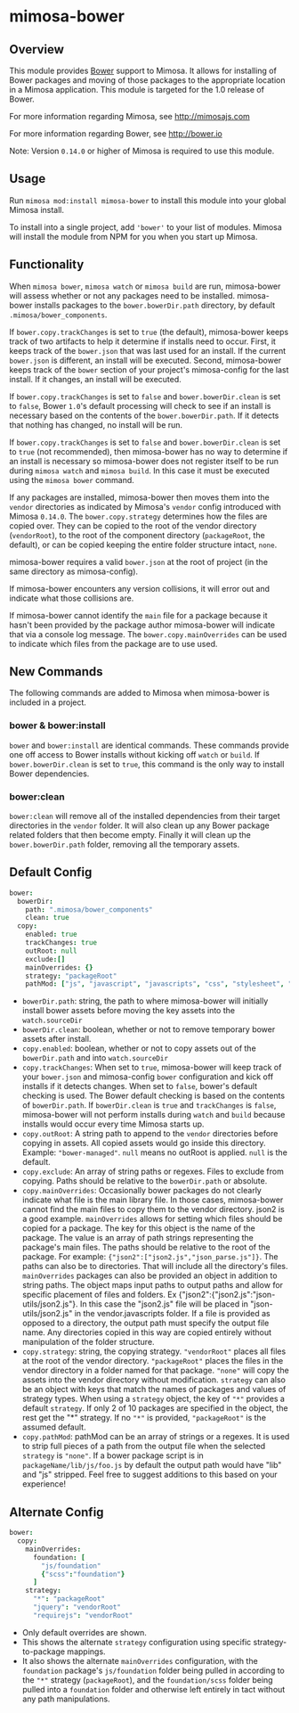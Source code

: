 mimosa-bower
===========

## Overview

This module provides [Bower](http://bower.io) support to Mimosa. It allows for installing of Bower packages and moving of those packages to the appropriate location in a Mimosa application. This module is targeted for the 1.0 release of Bower.

For more information regarding Mimosa, see http://mimosajs.com

For more information regarding Bower, see http://bower.io

Note: Version `0.14.0` or higher of Mimosa is required to use this module.

## Usage

Run `mimosa mod:install mimosa-bower` to install this module into your global Mimosa install.

To install into a single project, add `'bower'` to your list of modules. Mimosa will install the module from NPM for you when you start up Mimosa.

## Functionality

When `mimosa bower`, `mimosa watch` or `mimosa build` are run, mimosa-bower will assess whether or not any packages need to be installed.  mimosa-bower installs packages to the `bower.bowerDir.path` directory, by default `.mimosa/bower_components`.

If `bower.copy.trackChanges` is set to `true` (the default), mimosa-bower keeps track of two artifacts to help it determine if installs need to occur.  First, it keeps track of the `bower.json` that was last used for an install. If the current `bower.json` is different, an install will be executed. Second,  mimosa-bower keeps track of the `bower` section of your project's mimosa-config for the last install. If it changes, an install will be executed.

If `bower.copy.trackChanges` is set to `false` and `bower.bowerDir.clean` is set to `false`, Bower `1.0`'s default processing will check to see if an install is necessary based on the contents of the `bower.bowerDir.path`. If it detects that nothing has changed, no install will be run.

If `bower.copy.trackChanges` is set to `false` and `bower.bowerDir.clean` is set to `true` (not recommended), then mimosa-bower has no way to determine if an install is necessary so mimosa-bower does not register itself to be run during `mimosa watch` and `mimosa build`. In this case it must be executed using the `mimosa bower` command.

If any packages are installed, mimosa-bower then moves them into the `vendor` directories as indicated by Mimosa's `vendor` config introduced with Mimosa `0.14.0`. The `bower.copy.strategy` determines how the files are copied over.  They can be copied to the root of the vendor directory (`vendorRoot`), to the root of the component directory (`packageRoot`, the default), or can be copied keeping the entire folder structure intact, `none`.

mimosa-bower requires a valid `bower.json` at the root of project (in the same directory as mimosa-config).

If mimosa-bower encounters any version collisions, it will error out and indicate what those collisions are.

If mimosa-bower cannot identify the `main` file for a package because it hasn't been provided by the package author mimosa-bower will indicate that via a console log message. The `bower.copy.mainOverrides` can be used to indicate which files from the package are to use used.

## New Commands

The following commands are added to Mimosa when mimosa-bower is included in a project.

### bower & bower:install

`bower` and `bower:install` are identical commands. These commands provide one off access to Bower installs without kicking off `watch` or `build`.  If `bower.bowerDir.clean` is set to `true`, this command is the only way to install Bower dependencies.

### bower:clean

`bower:clean` will remove all of the installed dependencies from their target directories in the `vendor` folder. It will also clean up any Bower package related folders that then become empty. Finally it will clean up the `bower.bowerDir.path` folder, removing all the temporary assets.

## Default Config

```coffeescript
bower:
  bowerDir:
    path: ".mimosa/bower_components"
    clean: true
  copy:
    enabled: true
    trackChanges: true
    outRoot: null
    exclude:[]
    mainOverrides: {}
    strategy: "packageRoot"
    pathMod: ["js", "javascript", "javascripts", "css", "stylesheet", "stylesheets", "vendor", "lib"]
```

* `bowerDir.path`: string, the path to where mimosa-bower will initially install bower assets before moving the key assets into the `watch.sourceDir`
* `bowerDir.clean`: boolean, whether or not to remove temporary bower assets after install.
* `copy.enabled`: boolean, whether or not to copy assets out of the `bowerDir.path` and into `watch.sourceDir`
* `copy.trackChanges`: When set to `true`, mimosa-bower will keep track of your `bower.json` and mimosa-config `bower` configuration and kick off installs if it detects changes. When set to `false`, bower's default checking is used. The Bower default checking is based on the contents of `bowerDir.path`. If `bowerDir.clean` is `true` and `trackChanges` is `false`, mimosa-bower will not perform installs during `watch` and `build` because installs would occur every time Mimosa starts up.
* `copy.outRoot`: A string path to append to the `vendor` directories before copying in assets. All copied assets would go inside this directory. Example: `"bower-managed"`. `null` means no outRoot is applied. `null` is the default.
* `copy.exclude`: An array of string paths or regexes. Files to exclude from
 copying. Paths should be relative to the `bowerDir.path` or absolute.
* `copy.mainOverrides`: Occasionally bower packages do not clearly indicate what file is the main library file. In those cases, mimosa-bower cannot find the main files to copy them to the vendor directory. json2 is a good example. `mainOverrides` allows for setting which files should be copied for a package. The key for this object is the name of the package. The value is an array of path strings representing the package's main files. The paths should be relative to the root of the package. For example: `{"json2":["json2.js","json_parse.js"]}`. The paths can also be to directories. That will include all the directory's files.
  `mainOverrides` packages can also be provided an object in addition to string paths. The object maps input paths to output paths and allow for specific placement of files and folders. Ex {"json2":{"json2.js":"json-utils/json2.js"}. In this case the "json2.js" file will be placed in "json-utils/json2.js" in the vendor.javascripts folder. If a file is provided as opposed to a directory, the output path must specify the output file name. Any directories copied in this way are copied entirely without manipulation of the folder structure.
* `copy.strategy`: string, the copying strategy. `"vendorRoot"` places all files at the root of the vendor directory. `"packageRoot"` places the files in the vendor directory in a folder named for that package. `"none"` will copy the assets into the vendor directory without modification. `strategy` can also be an object with keys that match the names of packages and values of strategy types. When using a `strategy` object, the key of `"*"` provides a default `strategy`. If only 2 of 10 packages are specified in the object, the rest get the "*" strategy. If no `"*"` is provided, `"packageRoot"` is the assumed default.
* `copy.pathMod`: pathMod can be an array of strings or a regexes. It is used to strip full pieces of a path from the output file when the selected `strategy` is `"none"`. If a bower package script is in `packageName/lib/js/foo.js` by default the output path would have "lib" and "js" stripped. Feel free to suggest additions to this based on your experience!


## Alternate Config

```coffeescript
bower:
  copy:
    mainOverrides:
      foundation: [
        "js/foundation"
        {"scss":"foundation"}
      ]
    strategy:
      "*": "packageRoot"
      "jquery": "vendorRoot"
      "requirejs": "vendorRoot"
```

* Only default overrides are shown.
* This shows the alternate `strategy` configuration using specific strategy-to-package mappings.
* It also shows the alternate `mainOverrides` configuration, with the `foundation` package's `js/foundation` folder being pulled in according to the `"*"` strategy (`packageRoot`), and the `foundation/scss` folder being pulled into a `foundation` folder and otherwise left entirely in tact without any path manipulations.